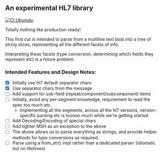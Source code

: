 ## An experimental HL7 library ##

[![CI Ubunutu](https://github.com/wokket/rust-hl7/actions/workflows/ci.yml/badge.svg)](https://github.com/wokket/rust-hl7/actions/workflows/ci.yml)

Totally nothing like production ready!

This first cut is intended to parse from a multiline text blob into a tree of string slices, representing all the different facets of info.

Interpreting these facets (type conversion, determining which fields they represent etc) is a future problem.

### Intended Features and Design Notes:
- [x] Initially use hl7 default separator chars
- [x] Use separator chars from the message
- [ ] Add support for sub-field (repeat/component/subcomponent) items
- [ ] Initially, avoid any per-segment knowledge, requirement to read the spec too much etc.
    - Implementing all the segments, across all the hl7 versions, version-specific parsing etc is tooooo much while we're getting started.
- [ ] Add Decoding/Encoding of special chars
- [ ] Add tighter MSH as an exception to the above
- [ ] The above allows us to parse everything as strings, and provide helper methods for type conversions as required.
- [ ] Parse using a from_str() impl rather than a dedicated parser (idiomatic but no lifetimes)